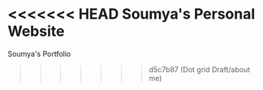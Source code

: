 <<<<<<< HEAD
Soumya's Personal Website
=======
Soumya's Portfolio
>>>>>>> d5c7b87 (Dot grid Draft/about me)
